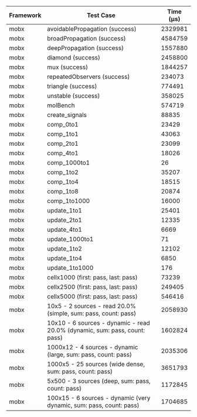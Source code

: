 | Framework | Test Case | Time (μs) |
| --- | --- | --- |
| mobx | avoidablePropagation (success) | 2329981 |
| mobx | broadPropagation (success) | 4584759 |
| mobx | deepPropagation (success) | 1557880 |
| mobx | diamond (success) | 2458800 |
| mobx | mux (success) | 1844257 |
| mobx | repeatedObservers (success) | 234073 |
| mobx | triangle (success) | 774491 |
| mobx | unstable (success) | 358025 |
| mobx | molBench | 574719 |
| mobx | create_signals | 88835 |
| mobx | comp_0to1 | 23429 |
| mobx | comp_1to1 | 43063 |
| mobx | comp_2to1 | 23099 |
| mobx | comp_4to1 | 18026 |
| mobx | comp_1000to1 | 26 |
| mobx | comp_1to2 | 35207 |
| mobx | comp_1to4 | 18515 |
| mobx | comp_1to8 | 20874 |
| mobx | comp_1to1000 | 16000 |
| mobx | update_1to1 | 25401 |
| mobx | update_2to1 | 12335 |
| mobx | update_4to1 | 6669 |
| mobx | update_1000to1 | 71 |
| mobx | update_1to2 | 12102 |
| mobx | update_1to4 | 6850 |
| mobx | update_1to1000 | 176 |
| mobx | cellx1000 (first: pass, last: pass) | 73239 |
| mobx | cellx2500 (first: pass, last: pass) | 249405 |
| mobx | cellx5000 (first: pass, last: pass) | 546416 |
| mobx | 10x5 - 2 sources - read 20.0% (simple, sum: pass, count: pass) | 2058930 |
| mobx | 10x10 - 6 sources - dynamic - read 20.0% (dynamic, sum: pass, count: pass) | 1602824 |
| mobx | 1000x12 - 4 sources - dynamic (large, sum: pass, count: pass) | 2035306 |
| mobx | 1000x5 - 25 sources (wide dense, sum: pass, count: pass) | 3651793 |
| mobx | 5x500 - 3 sources (deep, sum: pass, count: pass) | 1172845 |
| mobx | 100x15 - 6 sources - dynamic (very dynamic, sum: pass, count: pass) | 1704685 |
